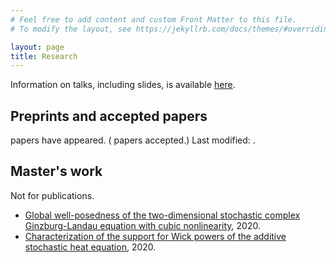 ```yaml
---
# Feel free to add content and custom Front Matter to this file.
# To modify the layout, see https://jekyllrb.com/docs/themes/#overriding-theme-defaults

layout: page
title: Research
---
```

Information on talks, including slides, is available [here](https://docs.google.com/spreadsheets/d/1Hq3xC7zkISbYOwTR03Kgfj2qLucA5ffEd2mheP6sg2M/edit#gid=0).

<a href="https://arxiv.org/a/matsuda_t_1.html"><i class="ai ai-arxiv-square ai-2x"></i></a>
<a href="https://orcid.org/0000-0002-2422-0863"><i class="ai ai-orcid-square ai-2x"></i></a>
<a href="https://scholar.google.com/citations?hl=en&user=6YeVU1EAAAAJ&view_op=list_works"><i class="ai ai-google-scholar-square ai-2x"></i></a>



## Preprints and accepted papers 
<!--NUMBER_OF_REFERENCES--> papers have appeared. (<!--NUMBER_OF_ACCEPTED_REFERENCES--> papers accepted.) Last modified: <!--DATE-->.
<!--LIST_OF_REFERENCES-->

## Master's work 
Not for publications.
* [Global well-posedness of the two-dimensional stochastic complex Ginzburg-Landau equation with cubic nonlinearity](https://arxiv.org/abs/2003.01569), 2020.
* [Characterization of the support for Wick powers of the additive stochastic heat equation](https://arxiv.org/abs/2001.11705), 2020.

<style>
summary {
  margin: -0.5em -0.5em 0;
  padding: 0.5em;
}


details[open] summary {
  border-bottom: 1px solid #aaa;
  margin-bottom: 0.5em;
}

details[open] {
  padding-bottom: 0.5em;
}
</style>